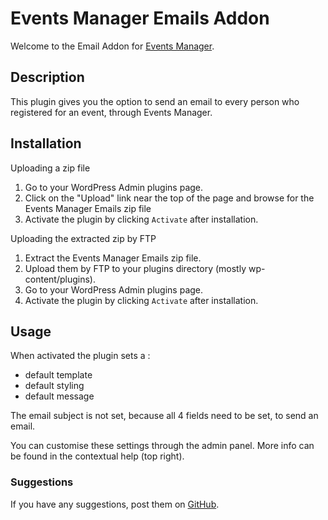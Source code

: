 # Events Manager Emails Addon

Welcome to the Email Addon for [Events Manager](http://wp-events-plugin.com/). 

## Description 

This plugin gives you the option to send an email to every person who registered for an event, through Events Manager.

## Installation

Uploading a zip file
1. Go to your WordPress Admin plugins page.
1. Click on the "Upload" link near the top of the page and browse for the Events Manager Emails zip file
1. Activate the plugin by clicking `Activate` after installation.

Uploading the extracted zip by FTP
1. Extract the Events Manager Emails zip file.
1. Upload them by FTP to your plugins directory (mostly wp-content/plugins).
1. Go to your WordPress Admin plugins page.
1. Activate the plugin by clicking `Activate` after installation.

## Usage

When activated the plugin sets a :

* default template
* default styling
* default message

The email subject is not set, because all 4 fields need to be set, to send an email. 

You can customise these settings through the admin panel. More info can be found in the contextual help (top right).

### Suggestions

If you have any suggestions, post them on [GitHub](https://github.com/Beee4life/events-manager-emails/issues).
